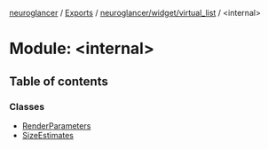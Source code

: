 [neuroglancer](../README.md) / [Exports](../modules.md) / [neuroglancer/widget/virtual\_list](neuroglancer_widget_virtual_list.md) / <internal\>

# Module: <internal\>

## Table of contents

### Classes

- [RenderParameters](../classes/neuroglancer_widget_virtual_list._internal_.RenderParameters.md)
- [SizeEstimates](../classes/neuroglancer_widget_virtual_list._internal_.SizeEstimates.md)

